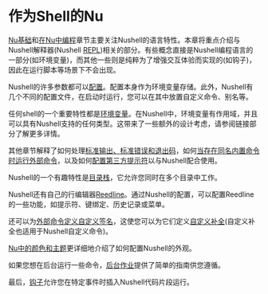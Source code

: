 # 作为Shell的Nu

[Nu基础](nu_fundamentals.md)和[在Nu中编程](programming_in_nu.md)章节主要关注Nushell的语言特性。本章将重点介绍与Nushell解释器(Nushell [REPL](https://en.wikipedia.org/wiki/Read%E2%80%93eval%E2%80%93print_loop))相关的部分。有些概念直接是Nushell编程语言的一部分(如环境变量)，而其他一些则是纯粹为了增强交互体验而实现的(如钩子)，因此在运行脚本等场景下不会出现。

Nushell的许多参数都可以[配置](configuration.md)。配置本身作为环境变量存储。此外，Nushell有几个不同的配置文件，在启动时运行，您可以在其中放置自定义命令、别名等。

任何shell的一个重要特性都是[环境变量](environment.md)。在Nushell中，环境变量有作用域，并且可以具有Nushell支持的任何类型。这带来了一些额外的设计考虑，请参阅链接部分了解更多详情。

其他章节解释了如何处理[标准输出、标准错误和退出码](stdout_stderr_exit_codes.md)，如何[当存在同名内置命令时运行外部命令](./running_externals.md)，以及如何[配置第三方提示符](3rdpartyprompts.md)以与Nushell配合使用。

Nushell的一个有趣特性是[目录栈](directory_stack.md)，它允许您同时在多个目录中工作。

Nushell还有自己的行编辑器[Reedline](line_editor.md)。通过Nushell的配置，可以配置Reedline的一些功能，如提示符、键绑定、历史记录或菜单。

还可以为[外部命令定义自定义签名](externs.md)，这使您可以为它们定义[自定义补全](custom_completions.md)(自定义补全也适用于Nushell自定义命令)。

[Nu中的颜色和主题](coloring_and_theming.md)更详细地介绍了如何配置Nushell的外观。

如果您想在后台运行一些命令，[后台作业](background_jobs.md)提供了简单的指南供您遵循。

最后，[钩子](hooks.md)允许您在特定事件时插入Nushell代码片段运行。

